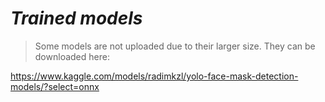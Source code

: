 # ***Trained models***

> Some models are not uploaded due to their larger size. They can be downloaded here:

https://www.kaggle.com/models/radimkzl/yolo-face-mask-detection-models/?select=onnx